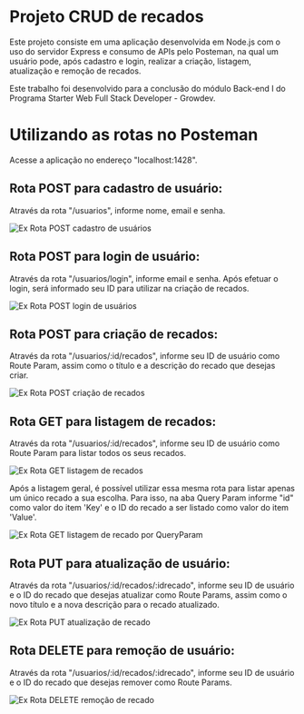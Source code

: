 # Projeto CRUD de recados

Este projeto consiste em uma aplicação desenvolvida em Node.js com o uso do servidor Express e consumo de APIs pelo Posteman, na qual um usuário pode, após cadastro e login, realizar a criação, listagem, atualização e remoção de recados. 

Este trabalho foi desenvolvido para a conclusão do módulo Back-end I do Programa Starter Web Full Stack Developer - Growdev.

# Utilizando as rotas no Posteman

Acesse a aplicação no endereço "localhost:1428".

## Rota POST para cadastro de usuário:

Através da rota "/usuarios", informe nome, email e senha. 

![Ex Rota POST cadastro de usuários](https://github.com/LucianReal/Trabalho-Final-Growdev-Back-End-I/assets/107893316/26c903b9-a7f2-4183-9e3a-ceec6df9a408)

## Rota POST para login de usuário:

Através da rota "/usuarios/login", informe email e senha. Após efetuar o login, será informado seu ID para utilizar na criação de recados.

![Ex Rota POST login de usuários](https://github.com/LucianReal/Trabalho-Final-Growdev-Back-End-I/assets/107893316/f0615178-bdae-4e12-9409-7089d3b343c7)

## Rota POST para criação de recados:

Através da rota "/usuarios/:id/recados", informe seu ID de usuário como Route Param, assim como o título e a descrição do recado que desejas criar.

![Ex Rota POST criação de recados](https://github.com/LucianReal/Trabalho-Final-Growdev-Back-End-I/assets/107893316/8e7faaa6-8b17-401a-8802-5ef0b11ac3a2)

## Rota GET para listagem de recados:

Através da rota "/usuarios/:id/recados", informe seu ID de usuário como Route Param para listar todos os seus recados.

![Ex Rota GET listagem de recados](https://github.com/LucianReal/Trabalho-Final-Growdev-Back-End-I/assets/107893316/ef1ee1a9-5854-4d54-ab65-7e3976707387)

Após a listagem geral, é possível utilizar essa mesma rota para listar apenas um único recado a sua escolha. Para isso, na aba Query Param informe "id" como valor do item 'Key' e o ID do recado a ser listado como valor do item 'Value'. 

![Ex Rota GET listagem de recado por QueryParam](https://github.com/LucianReal/Trabalho-Final-Growdev-Back-End-I/assets/107893316/4d769527-01ad-4240-8286-704fb0fe5040)

## Rota PUT para atualização de usuário:

Através da rota "/usuarios/:id/recados/:idrecado", informe seu ID de usuário e o ID do recado que desejas atualizar como Route Params, assim como o novo título e a nova descrição para o recado atualizado.

![Ex Rota PUT atualização de recado](https://github.com/LucianReal/Trabalho-Final-Growdev-Back-End-I/assets/107893316/8faf2705-304c-43b8-9290-3eef799af842)

## Rota DELETE para remoção de usuário:

Através da rota "/usuarios/:id/recados/:idrecado", informe seu ID de usuário e o ID do recado que desejas remover como Route Params.

![Ex Rota DELETE remoção de recado](https://github.com/LucianReal/Trabalho-Final-Growdev-Back-End-I/assets/107893316/68e88b6c-8d01-4c96-ab12-6d24e5ec1259)
